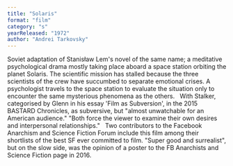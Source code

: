 ```yaml
---
title: "Solaris"
format: "film"
category: "s"
yearReleased: "1972"
author: "Andrei Tarkovsky"
---
```

Soviet adaptation of Stanisław Lem's novel of  the same name; a meditative psychological drama mostly taking place  aboard a space station orbiting the planet Solaris. The scientific  mission has stalled because the three scientists of the crew have  succumbed to separate emotional crises. A psychologist travels to  the space station to evaluate the situation only to encounter the  same mysterious phenomena as the others.
 
With Stalker, categorised by Glenn in his essay 'Film as  Subversion', in the 2015 BASTARD Chronicles, as  subversive, but "almost unwatchable for an American audience."  "Both force the viewer to examine their own desires and  interpersonal relationships."
 
Two contributors to the Facebook Anarchism and  Science Fiction Forum include this film among their shortlists of the best  SF ever committed to film. "Super good and surrealist", but on the slow  side, was the opinion of a poster to the FB Anarchists and Science  Fiction page in 2016.